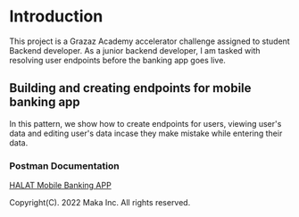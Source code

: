 # Introduction
This project is a Grazaz Academy accelerator challenge assigned to student Backend developer. As a junior backend developer, I am tasked with resolving user endpoints before the banking app goes live.

## Building and creating endpoints for mobile banking app
In this pattern, we show how to create endpoints for users, viewing user's data and editing user's data incase they make mistake while entering their data.

### Postman Documentation
[HALAT Mobile Banking APP](https://www.postman.com/payload-candidate-35796187/workspace/halat-banking-app)

Copyright(C). 2022 Maka Inc.
All rights reserved.
